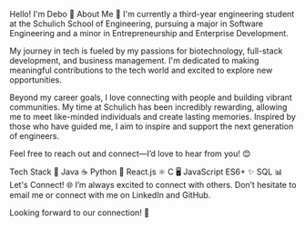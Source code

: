Hello! I'm Debo 👋
About Me 🌟
I'm currently a third-year engineering student at the Schulich School of Engineering, pursuing a major in Software Engineering and a minor in Entrepreneurship and Enterprise Development.

My journey in tech is fueled by my passions for biotechnology, full-stack development, and business management. I'm dedicated to making meaningful contributions to the tech world and excited to explore new opportunities.

Beyond my career goals, I love connecting with people and building vibrant communities. My time at Schulich has been incredibly rewarding, allowing me to meet like-minded individuals and create lasting memories. Inspired by those who have guided me, I aim to inspire and support the next generation of engineers.

Feel free to reach out and connect—I’d love to hear from you! 😊

Tech Stack 🔧
Java ☕
Python 🐍
React.js ⚛️
C 🖥️
JavaScript ES6+ ✨
SQL 📊
Let's Connect! 🌐
I’m always excited to connect with others. Don’t hesitate to email me or connect with me on LinkedIn and GitHub.

Looking forward to our connection! 🚀
